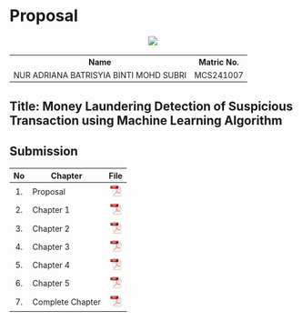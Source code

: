 
# Proposal

<p align="center">
  <img height="200px" src="https://github.com/user-attachments/assets/fd7da657-6ca0-4643-b847-17497d18ba48" />
</p>

<table align="center">
  <tr>
    <th>Name</th>
    <th>Matric No.</th>
  </tr>
  <tr>
    <td>NUR ADRIANA BATRISYIA BINTI MOHD SUBRI</td>
    <td>MCS241007</td>
  </tr>

</table>

## Title: Money Laundering Detection of Suspicious Transaction using Machine Learning Algorithm

## Submission

| No  | Chapter     |                                                 File |
| :-: | ---------- | :---------------------------------------------------------------------------------------------------: |
|  1.  | Proposal | <a href="https://github.com/drshahizan/research-design/blob/main/proposal/proposal24251/NurAdrianaBatrisyia/ProjectProposal_NurAdrianaBatrisyia.pdf"><img src="../../../images/pdf.svg" width="24px" height="24px"></a> |
|  2.  | Chapter 1 | <a href="https://github.com/drshahizan/research-design/blob/main/proposal/proposal24251/NurAdrianaBatrisyia/Chapter%201/Chapter1_NurAdrianaBatrisyia.pdf"><img src="../../../images/pdf.svg" width="24px" height="24px"></a> |
|  3.  | Chapter 2 | <a href="./chapter2/"><img src="../../../images/pdf.svg" width="24px" height="24px"></a> |
|  4.  | Chapter 3 | <a href="./chapter3/"><img src="../../../images/pdf.svg" width="24px" height="24px"></a> |
|  5.  | Chapter 4 | <a href="./chapter4/"><img src="../../../images/pdf.svg" width="24px" height="24px"></a> |
|  6.  | Chapter 5 | <a href="./chapter5/"><img src="../../../images/pdf.svg" width="24px" height="24px"></a> |
|  7.  | Complete Chapter | <a href="./chapter5/"><img src="../../../images/pdf.svg" width="24px" height="24px"></a> |

